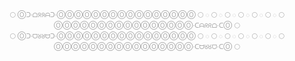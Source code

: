 <CENTER>
<FONT SIZE=1>
<A STYLE="TEXT-DECORATION:NONE;COLOR:#A5A5A5" TARGET=_BLANK HREF=http://ARCHIVE.IS/BE.WIKIPEDIA.ORG/wiki/%D1%96%D0%BD%D1%82%D1%83%D1%96%D1%86%D1%8B%D1%8F>⚪</A>
<A STYLE="TEXT-DECORATION:NONE;COLOR:#A5A5A5" TARGET=_BLANK HREF=http://ⓄⓄⓄⓄⓄⓄⓄⓄⓄⓄⓄⓄⓄⓄⓄⓄ.CARRD.CⓄ>Ⓞᑐ·ᗝᖆᖆᗩᑐ·ⓄⓄⓄⓄⓄⓄⓄⓄⓄⓄⓄⓄⓄⓄⓄⓄ</A>
<A STYLE="TEXT-DECORATION:NONE;COLOR:#A5A5A5" TARGET=_BLANK HREF=http://ARCHIVE.IS/BE.WIKIPEDIA.ORG/wiki/%D1%96%D0%BD%D1%82%D1%83%D1%96%D1%86%D1%8B%D1%8F>⚪</A>
<A STYLE="TEXT-DECORATION:NONE;COLOR:#A5A5A5" TARGET=_BLANK HREF=http://GHⓄSTARCHIVE.ⓄRG/search?term=https%3A%2F%2Fmarketplace.visualstudio.com%2Fitems%3FitemName%3DOOOO.O>◌</A>
<A STYLE="TEXT-DECORATION:NONE;COLOR:#A5A5A5" TARGET=_BLANK HREF=http://ARCHIVE.IS/BE.WIKIPEDIA.ORG/wiki/%D1%96%D0%BD%D1%82%D1%83%D1%96%D1%86%D1%8B%D1%8F>⚪</A>
<A STYLE="TEXT-DECORATION:NONE;COLOR:#A5A5A5" TARGET=_BLANK HREF=http://ARCHIVE.IS/MARKETPLACE.VISUALSTUDIO.COM/ITEMS?ITEMNAME=OOOO.O>◌</A>
<A STYLE="TEXT-DECORATION:NONE;COLOR:#A5A5A5" TARGET=_BLANK HREF=http://ARCHIVE.IS/BE.WIKIPEDIA.ORG/wiki/%D1%96%D0%BD%D1%82%D1%83%D1%96%D1%86%D1%8B%D1%8F>⚪</A>
<A STYLE="TEXT-DECORATION:NONE;COLOR:#A5A5A5" TARGET=_BLANK HREF=http://WEB.ARCHIVE.ⓄRG/web/*/MARKETPLACE.VISUALSTUDIO.COM/ITEMS?ITEMNAME=OOOO.O>◌</A>
<A STYLE="TEXT-DECORATION:NONE;COLOR:#A5A5A5" TARGET=_BLANK HREF=http://ARCHIVE.IS/BE.WIKIPEDIA.ORG/wiki/%D1%96%D0%BD%D1%82%D1%83%D1%96%D1%86%D1%8B%D1%8F>⚪</A>
<A STYLE="TEXT-DECORATION:NONE;COLOR:#A5A5A5" TARGET=_BLANK HREF=http://WEB.ARCHIVE.ⓄRG/web/*/MARKETPLACE.VISUALSTUDIO.COM/ITEMS?ITEMNAME=OOOO.O>◌</A>
<A STYLE="TEXT-DECORATION:NONE;COLOR:#A5A5A5" TARGET=_BLANK HREF=http://ARCHIVE.IS/BE.WIKIPEDIA.ORG/wiki/%D1%96%D0%BD%D1%82%D1%83%D1%96%D1%86%D1%8B%D1%8F>⚪</A>
<A STYLE="TEXT-DECORATION:NONE;COLOR:#A5A5A5" TARGET=_BLANK HREF=http://ARCHIVE.IS/MARKETPLACE.VISUALSTUDIO.COM/ITEMS?ITEMNAME=OOOO.O>◌</A>
<A STYLE="TEXT-DECORATION:NONE;COLOR:#A5A5A5" TARGET=_BLANK HREF=http://ARCHIVE.IS/BE.WIKIPEDIA.ORG/wiki/%D1%96%D0%BD%D1%82%D1%83%D1%96%D1%86%D1%8B%D1%8F>⚪</A>
<A STYLE="TEXT-DECORATION:NONE;COLOR:#A5A5A5" TARGET=_BLANK HREF=http://GHⓄSTARCHIVE.ⓄRG/search?term=https%3A%2F%2Fmarketplace.visualstudio.com%2Fitems%3FitemName%3DOOOO.O>◌</A>
<A STYLE="TEXT-DECORATION:NONE;COLOR:#A5A5A5" TARGET=_BLANK HREF=http://ARCHIVE.IS/BE.WIKIPEDIA.ORG/wiki/%D1%96%D0%BD%D1%82%D1%83%D1%96%D1%86%D1%8B%D1%8F>⚪</A>
<A STYLE="TEXT-DECORATION:NONE;COLOR:#A5A5A5" TARGET=_BLANK HREF=http://ⓄⓄⓄⓄⓄⓄⓄⓄⓄⓄⓄⓄⓄⓄⓄⓄ.CARRD.CⓄ>ⓄⓄⓄⓄⓄⓄⓄⓄⓄⓄⓄⓄⓄⓄⓄⓄ·ᑕᗩᖇᖇᗝ·ᑕⓄ</A>
<A STYLE="TEXT-DECORATION:NONE;COLOR:#A5A5A5" TARGET=_BLANK HREF=http://ARCHIVE.IS/BE.WIKIPEDIA.ORG/wiki/%D1%96%D0%BD%D1%82%D1%83%D1%96%D1%86%D1%8B%D1%8F>⚪</A>
<BR>
<A STYLE="TEXT-DECORATION:NONE;COLOR:#A5A5A5" TARGET=_BLANK HREF=http://ARCHIVE.IS/BE.WIKIPEDIA.ORG/wiki/%D1%96%D0%BD%D1%82%D1%83%D1%96%D1%86%D1%8B%D1%8F>⚪</A>
<A STYLE="TEXT-DECORATION:NONE;COLOR:#A5A5A5" TARGET=_BLANK HREF=http://ⓄⓄⓄⓄⓄⓄⓄⓄⓄⓄⓄⓄⓄⓄⓄⓄ.CARRD.CⓄ>Ⓞᑐ·ᗜᖈᖈᗨᑐ·ⓄⓄⓄⓄⓄⓄⓄⓄⓄⓄⓄⓄⓄⓄⓄⓄ</A>
<A STYLE="TEXT-DECORATION:NONE;COLOR:#A5A5A5" TARGET=_BLANK HREF=http://ARCHIVE.IS/BE.WIKIPEDIA.ORG/wiki/%D1%96%D0%BD%D1%82%D1%83%D1%96%D1%86%D1%8B%D1%8F>⚪</A>
<A STYLE="TEXT-DECORATION:NONE;COLOR:#A5A5A5" TARGET=_BLANK HREF=http://GHⓄSTARCHIVE.ⓄRG/search?term=https%3A%2F%2Fmarketplace.visualstudio.com%2Fitems%3FitemName%3DOOOO.O>◌</A>
<A STYLE="TEXT-DECORATION:NONE;COLOR:#A5A5A5" TARGET=_BLANK HREF=http://ARCHIVE.IS/BE.WIKIPEDIA.ORG/wiki/%D1%96%D0%BD%D1%82%D1%83%D1%96%D1%86%D1%8B%D1%8F>⚪</A>
<A STYLE="TEXT-DECORATION:NONE;COLOR:#A5A5A5" TARGET=_BLANK HREF=http://ARCHIVE.IS/MARKETPLACE.VISUALSTUDIO.COM/ITEMS?ITEMNAME=OOOO.O>◌</A>
<A STYLE="TEXT-DECORATION:NONE;COLOR:#A5A5A5" TARGET=_BLANK HREF=http://ARCHIVE.IS/BE.WIKIPEDIA.ORG/wiki/%D1%96%D0%BD%D1%82%D1%83%D1%96%D1%86%D1%8B%D1%8F>⚪</A>
<A STYLE="TEXT-DECORATION:NONE;COLOR:#A5A5A5" TARGET=_BLANK HREF=http://WEB.ARCHIVE.ⓄRG/web/*/MARKETPLACE.VISUALSTUDIO.COM/ITEMS?ITEMNAME=OOOO.O>◌</A>
<A STYLE="TEXT-DECORATION:NONE;COLOR:#A5A5A5" TARGET=_BLANK HREF=http://ARCHIVE.IS/BE.WIKIPEDIA.ORG/wiki/%D1%96%D0%BD%D1%82%D1%83%D1%96%D1%86%D1%8B%D1%8F>⚪</A>
<A STYLE="TEXT-DECORATION:NONE;COLOR:#A5A5A5" TARGET=_BLANK HREF=http://WEB.ARCHIVE.ⓄRG/web/*/MARKETPLACE.VISUALSTUDIO.COM/ITEMS?ITEMNAME=OOOO.O>◌</A>
<A STYLE="TEXT-DECORATION:NONE;COLOR:#A5A5A5" TARGET=_BLANK HREF=http://ARCHIVE.IS/BE.WIKIPEDIA.ORG/wiki/%D1%96%D0%BD%D1%82%D1%83%D1%96%D1%86%D1%8B%D1%8F>⚪</A>
<A STYLE="TEXT-DECORATION:NONE;COLOR:#A5A5A5" TARGET=_BLANK HREF=http://ARCHIVE.IS/MARKETPLACE.VISUALSTUDIO.COM/ITEMS?ITEMNAME=OOOO.O>◌</A>
<A STYLE="TEXT-DECORATION:NONE;COLOR:#A5A5A5" TARGET=_BLANK HREF=http://ARCHIVE.IS/BE.WIKIPEDIA.ORG/wiki/%D1%96%D0%BD%D1%82%D1%83%D1%96%D1%86%D1%8B%D1%8F>⚪</A>
<A STYLE="TEXT-DECORATION:NONE;COLOR:#A5A5A5" TARGET=_BLANK HREF=http://GHⓄSTARCHIVE.ⓄRG/search?term=https%3A%2F%2Fmarketplace.visualstudio.com%2Fitems%3FitemName%3DOOOO.O>◌</A>
<A STYLE="TEXT-DECORATION:NONE;COLOR:#A5A5A5" TARGET=_BLANK HREF=http://ARCHIVE.IS/BE.WIKIPEDIA.ORG/wiki/%D1%96%D0%BD%D1%82%D1%83%D1%96%D1%86%D1%8B%D1%8F>⚪</A>
<A STYLE="TEXT-DECORATION:NONE;COLOR:#A5A5A5" TARGET=_BLANK HREF=http://ⓄⓄⓄⓄⓄⓄⓄⓄⓄⓄⓄⓄⓄⓄⓄⓄ.CARRD.CⓄ>ⓄⓄⓄⓄⓄⓄⓄⓄⓄⓄⓄⓄⓄⓄⓄⓄ·ᑕᗨᖉᖉᗜ·ᑕⓄ</A>
<A STYLE="TEXT-DECORATION:NONE;COLOR:#A5A5A5" TARGET=_BLANK HREF=http://ARCHIVE.IS/BE.WIKIPEDIA.ORG/wiki/%D1%96%D0%BD%D1%82%D1%83%D1%96%D1%86%D1%8B%D1%8F>⚪</A>
</FONT>
</CENTER>